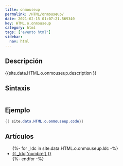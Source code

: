 ```yaml
---
title: onmouseup
permalink: /HTML/onmouseup/
date: 2021-02-15 01:07:21.569340
key: HTML.o.onmouseup
category: html
tags: ['evento html']
sidebar: 
  nav: html
---
```


## Descripción
{{site.data.HTML.o.onmouseup.description }}

## Sintaxis
~~~html
~~~

## Ejemplo
~~~java
{{ site.data.HTML.o.onmouseup.code}}
~~~

## Artículos
<ul>
{%- for _ldc in site.data.HTML.o.onmouseup.ldc -%}
   <li>
       <a href="{{_ldc['url'] }}">{{ _ldc['nombre'] }}</a>
   </li>
{%- endfor -%}
</ul>
